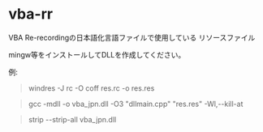# vba-rr
VBA Re-recordingの日本語化言語ファイルで使用している
リソースファイル

mingw等をインストールしてDLLを作成してください。

例:

>windres -J rc -O coff res.rc -o res.res

>gcc -mdll -o vba_jpn.dll -O3 "dllmain.cpp" "res.res" -Wl,--kill-at

>strip --strip-all vba_jpn.dll
